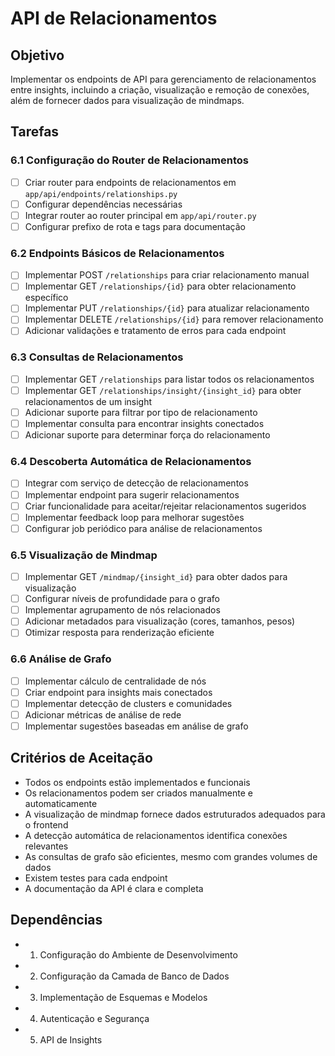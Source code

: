 # API de Relacionamentos

## Objetivo
Implementar os endpoints de API para gerenciamento de relacionamentos entre insights, incluindo a criação, visualização e remoção de conexões, além de fornecer dados para visualização de mindmaps.

## Tarefas

### 6.1 Configuração do Router de Relacionamentos
- [ ] Criar router para endpoints de relacionamentos em `app/api/endpoints/relationships.py`
- [ ] Configurar dependências necessárias
- [ ] Integrar router ao router principal em `app/api/router.py`
- [ ] Configurar prefixo de rota e tags para documentação

### 6.2 Endpoints Básicos de Relacionamentos
- [ ] Implementar POST `/relationships` para criar relacionamento manual
- [ ] Implementar GET `/relationships/{id}` para obter relacionamento específico
- [ ] Implementar PUT `/relationships/{id}` para atualizar relacionamento
- [ ] Implementar DELETE `/relationships/{id}` para remover relacionamento
- [ ] Adicionar validações e tratamento de erros para cada endpoint

### 6.3 Consultas de Relacionamentos
- [ ] Implementar GET `/relationships` para listar todos os relacionamentos
- [ ] Implementar GET `/relationships/insight/{insight_id}` para obter relacionamentos de um insight
- [ ] Adicionar suporte para filtrar por tipo de relacionamento
- [ ] Implementar consulta para encontrar insights conectados
- [ ] Adicionar suporte para determinar força do relacionamento

### 6.4 Descoberta Automática de Relacionamentos
- [ ] Integrar com serviço de detecção de relacionamentos
- [ ] Implementar endpoint para sugerir relacionamentos
- [ ] Criar funcionalidade para aceitar/rejeitar relacionamentos sugeridos
- [ ] Implementar feedback loop para melhorar sugestões
- [ ] Configurar job periódico para análise de relacionamentos

### 6.5 Visualização de Mindmap
- [ ] Implementar GET `/mindmap/{insight_id}` para obter dados para visualização
- [ ] Configurar níveis de profundidade para o grafo
- [ ] Implementar agrupamento de nós relacionados
- [ ] Adicionar metadados para visualização (cores, tamanhos, pesos)
- [ ] Otimizar resposta para renderização eficiente

### 6.6 Análise de Grafo
- [ ] Implementar cálculo de centralidade de nós
- [ ] Criar endpoint para insights mais conectados
- [ ] Implementar detecção de clusters e comunidades
- [ ] Adicionar métricas de análise de rede
- [ ] Implementar sugestões baseadas em análise de grafo

## Critérios de Aceitação
- Todos os endpoints estão implementados e funcionais
- Os relacionamentos podem ser criados manualmente e automaticamente
- A visualização de mindmap fornece dados estruturados adequados para o frontend
- A detecção automática de relacionamentos identifica conexões relevantes
- As consultas de grafo são eficientes, mesmo com grandes volumes de dados
- Existem testes para cada endpoint
- A documentação da API é clara e completa

## Dependências
- 1. Configuração do Ambiente de Desenvolvimento
- 2. Configuração da Camada de Banco de Dados
- 3. Implementação de Esquemas e Modelos
- 4. Autenticação e Segurança
- 5. API de Insights
